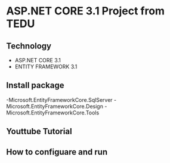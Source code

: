 # ASP.NET CORE 3.1 Project	from TEDU
## Technology
- ASP.NET CORE 3.1
- ENTITY FRAMEWORK 3.1
## Install package
-Microsoft.EntityFrameworkCore.SqlServer
-Microsoft.EntityFrameworkCore.Design
-Microsoft.EntityFrameworkCore.Tools
## Youttube Tutorial
## How to configuare and run